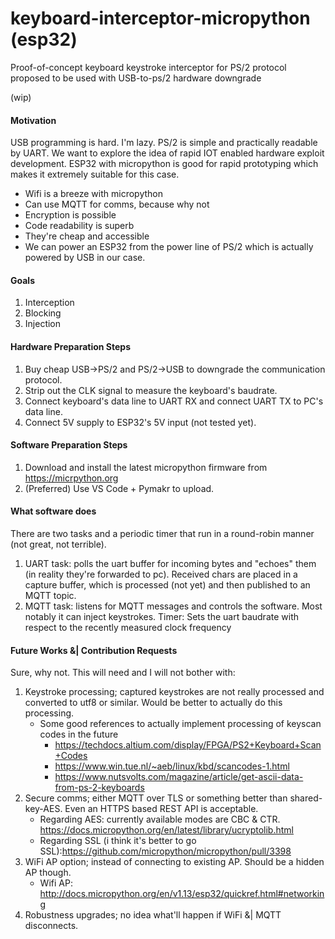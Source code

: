 # keyboard-interceptor-micropython (esp32)
Proof-of-concept keyboard keystroke interceptor for PS/2 protocol proposed to be used with USB-to-ps/2 hardware downgrade

(wip)

#### Motivation
USB programming is hard. I'm lazy.
PS/2 is simple and practically readable by UART.
We want to explore the idea of rapid IOT enabled hardware exploit development.
ESP32 with micropython is good for rapid prototyping which makes it extremely suitable for this case.
 - Wifi is a breeze with micropython
 - Can use MQTT for comms, because why not
 - Encryption is possible
 - Code readability is superb
 - They're cheap and accessible 
 - We can power an ESP32 from the power line of PS/2 which is actually powered by USB in our case.

#### Goals
1. Interception
2. Blocking
3. Injection

#### Hardware Preparation Steps
1. Buy cheap USB->PS/2 and PS/2->USB to downgrade the communication protocol.
2. Strip out the CLK signal to measure the keyboard's baudrate.
3. Connect keyboard's data line to UART RX and connect UART TX to PC's data line.
4. Connect 5V supply to ESP32's 5V input (not tested yet). 

#### Software Preparation Steps
1. Download and install the latest micropython firmware from https://micrpython.org
2. (Preferred) Use VS Code + Pymakr to upload.

#### What software does
There are two tasks and a periodic timer that run in a round-robin manner (not great, not terrible).
1. UART task: polls the uart buffer for incoming bytes and "echoes" them (in reality they're forwarded to pc). Received chars are placed in a capture buffer, which is processed (not yet) and then published to an MQTT topic.
2. MQTT task: listens for MQTT messages and controls the software. Most notably it can inject keystrokes.
Timer: Sets the uart baudrate with respect to the recently measured clock frequency

#### Future Works &| Contribution Requests
Sure, why not. This will need and I will not bother with:
1. Keystroke processing; captured keystrokes are not really processed and converted to utf8 or similar. Would be better to actually do this processing. 
   - Some good references to actually implement processing of keyscan codes in the future
      - https://techdocs.altium.com/display/FPGA/PS2+Keyboard+Scan+Codes
      - https://www.win.tue.nl/~aeb/linux/kbd/scancodes-1.html
      - https://www.nutsvolts.com/magazine/article/get-ascii-data-from-ps-2-keyboards
1. Secure comms; either MQTT over TLS or something better than shared-key-AES. Even an HTTPS based REST API is acceptable. 
   - Regarding AES: currently available modes are CBC & CTR. https://docs.micropython.org/en/latest/library/ucryptolib.html
   - Regarding SSL (i think it's better to go SSL):https://github.com/micropython/micropython/pull/3398
1. WiFi AP option; instead of connecting to existing AP. Should be a hidden AP though.
   - Wifi AP: http://docs.micropython.org/en/v1.13/esp32/quickref.html#networking
1. Robustness upgrades; no idea what'll happen if WiFi &| MQTT disconnects.
